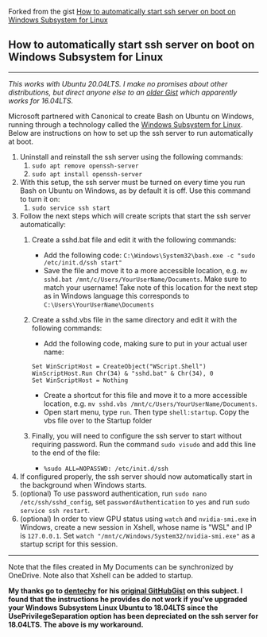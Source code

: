 Forked from the gist [How to automatically start ssh server on boot on Windows Subsystem for Linux](https://gist.github.com/harleyday/76a103a1a0ca97c6f33706e4a8cc3307)

## How to automatically start ssh server on boot on Windows Subsystem for Linux
-------------------------------------------------------------------------------
*This works with Ubuntu 20.04LTS. I make no promises about other distributions, but direct anyone else to an [older Gist](https://gist.github.com/dentechy/de2be62b55cfd234681921d5a8b6be11#file-wsl-ssh-server-md) which apparently works for 16.04LTS.*

Microsoft partnered with Canonical to create Bash on Ubuntu on Windows, running through a technology called the [Windows Subsystem for Linux](https://msdn.microsoft.com/en-us/commandline/wsl/install_guide). Below are instructions on how to set up the ssh server to run automatically at boot.

1. Uninstall and reinstall the ssh server using the following commands:
    1. `sudo apt remove openssh-server` 
    2. `sudo apt install openssh-server` 
2. With this setup, the ssh server must be turned on every time you run Bash on Ubuntu on Windows, as by default it is off. Use this command to turn it on:
    1. `sudo service ssh start`
3. Follow the next steps which will create scripts that start the ssh server automatically:
    1. Create a sshd.bat file and edit it with the following commands:
        - Add the following code: `C:\Windows\System32\bash.exe -c "sudo /etc/init.d/ssh start"`
        - Save the file and move it to a more accessible location, e.g. `mv sshd.bat /mnt/c/Users/YourUserName/Documents`. Make sure to match your username! Take note of this location for the next step as in Windows language this corresponds to `C:\Users\YourUserName\Documents`
    2. Create a sshd.vbs file in the same directory and edit it with the following commands:
        - Add the following code, making sure to put in your actual user name: 

        ```
        Set WinScriptHost = CreateObject("WScript.Shell")
        WinScriptHost.Run Chr(34) & "sshd.bat" & Chr(34), 0
        Set WinScriptHost = Nothing
        ```

        - Create a shortcut for this file and move it to a more accessible location, e.g. `mv sshd.vbs /mnt/c/Users/YourUserName/Documents`.
        - Open start menu, type `run`. Then type `shell:startup`. Copy the vbs file over to the Startup folder
    3. Finally, you will need to configure the ssh server to start without requiring password. Run the command `sudo visudo` and add this line to the end of the file:
        - `%sudo ALL=NOPASSWD: /etc/init.d/ssh`
4. If configured properly, the ssh server should now automatically start in the background when Windows starts.
5. (optional) To use password authentication, run `sudo nano /etc/ssh/sshd_config`, set `passwordAuthentication` to `yes` and run `sudo service ssh restart`.
6. (optional) In order to view GPU status using `watch` and `nvidia-smi.exe` in Windows, create a new session in Xshell, whose name is "WSL" and IP is `127.0.0.1`. Set `watch "/mnt/c/Windows/System32/nvidia-smi.exe"` as a startup script for this session.
---

Note that the files created in My Documents can be synchronized by OneDrive.
Note also that Xshell can be added to startup.

**My thanks go to [dentechy](https://gist.github.com/dentechy) for his [original GitHubGist](https://gist.github.com/dentechy/de2be62b55cfd234681921d5a8b6be11#file-wsl-ssh-server-md) on this subject. I found that the instructions he provides do not work if you've upgraded your Windows Subsystem Linux Ubuntu to 18.04LTS since the UsePrivilegeSeparation option has been depreciated on the ssh server for 18.04LTS. The above is my workaround.**
